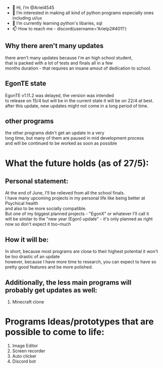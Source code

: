 - 👋 Hi, I’m @Ariel4545  
- 👀 I’m interested in making all kind of python programs especially ones including ui/ux  
- 🌱 I’m currently learning python's libaries, sql  
- 📫 How to reach me - discord(username='Arielp2#4011')  
## Why there aren't many updates  
there aren't many updates because I'm an high school student,  
that is packed with a lot of tests and finals all in a few  
months duration - that requires an insane amout of dedication to school.  
## EgonTE state  
EgonTE v1.11.2 was delayed, the version was intended  
to release on 15/4 but will be in the current state it will be on 22/4 at best.  
after this update, new updates might not come in a long period of time.   
## other programs  
the other programs didn't get an update in a very  
long time, but many of them are paused in mid development process  
and will be continued to be worked as soon as possible  

# What the future holds (as of 27/5):  

## Personal statement:
At the end of June, I'll be relieved from all the school finals.  
I have many upcoming projects in my personal life like being better at Psychical health  
and also to be more socially compatible.  
But one of my biggest planned projects - "EgonX" or whatever I'll call it  
will be similar to the "new year (Egon) update" - it's only planned as right now so don't expect it too-much  

## How it will be:  
In short, because most programs are close to their highest potential it won't be too drastic of an update  
however, because I have more time to research, you can expect to have so pretty good features and be more polished.  

## Additionally, the less main programs will probably get updates as well:  
1. Minecraft clone  

# Programs Ideas/prototypes that are possible to come to life:  
1. Image Editor  
2. Screen recorder  
3. Auto clicker 
4. Discord bot  
<!---
Ariel4545/Ariel4545 is a ✨ special ✨ repository because its `README.md` (this file) appears on your GitHub profile.
You can click the Preview link to take a look at your changes.
--->
